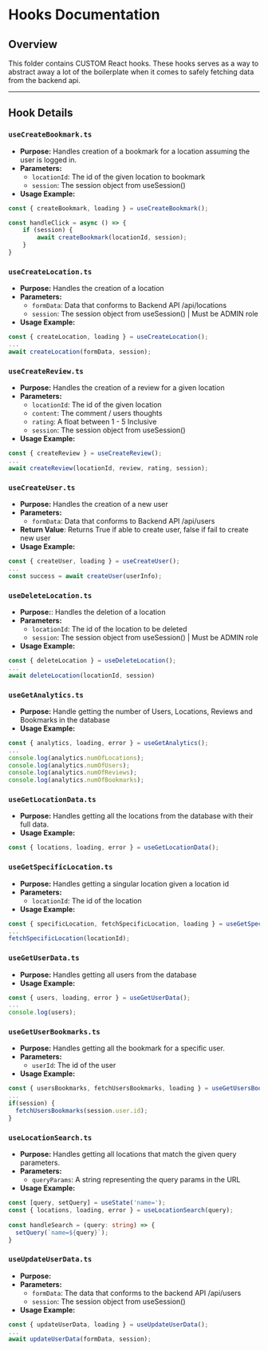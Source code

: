 # Hooks Documentation

## Overview

This folder contains CUSTOM React hooks. These hooks serves as a way to abstract away a lot of the boilerplate when it comes to safely fetching data from the backend api.

---

## Hook Details

### `useCreateBookmark.ts`
- **Purpose:** Handles creation of a bookmark for a location assuming the user is logged in.
- **Parameters:**
  - `locationId`: The id of the given location to bookmark
  - `session`: The session object from useSession()
- **Usage Example:**
```typescript
const { createBookmark, loading } = useCreateBookmark();

const handleClick = async () => {
    if (session) {
        await createBookmark(locationId, session);
    }
}
```

### `useCreateLocation.ts`
- **Purpose:** Handles the creation of a location
- **Parameters:**
  - `formData`: Data that conforms to Backend API /api/locations 
  - `session`: The session object from useSession() | Must be ADMIN role
- **Usage Example:**
```typescript
const { createLocation, loading } = useCreateLocation();
...
await createLocation(formData, session);
```

### `useCreateReview.ts`
- **Purpose:** Handles the creation of a review for a given location
- **Parameters:**
  - `locationId`: The id of the given location
  - `content`: The comment / users thoughts
  - `rating`: A float between 1 - 5 Inclusive
  - `session`: The session object from useSession()
- **Usage Example:**
```typescript
const { createReview } = useCreateReview();
...
await createReview(locationId, review, rating, session);
```

### `useCreateUser.ts`
- **Purpose:** Handles the creation of a new user
- **Parameters:**
  - `formData`: Data that conforms to Backend API /api/users
- **Return Value**: Returns True if able to create user, false if fail to create new user
- **Usage Example:**
```typescript
const { createUser, loading } = useCreateUser();
...
const success = await createUser(userInfo);
```

### `useDeleteLocation.ts`
- **Purpose:**: Handles the deletion of a location
- **Parameters:**
  - `locationId`: The id of the location to be deleted
  - `session`: The session object from useSession() | Must be ADMIN role
- **Usage Example:**
```typescript
const { deleteLocation } = useDeleteLocation();
...
await deleteLocation(locationId, session)
```

### `useGetAnalytics.ts`
- **Purpose:** Handle getting the number of Users, Locations, Reviews and Bookmarks in the database
- **Usage Example:**
```typescript
const { analytics, loading, error } = useGetAnalytics();
...
console.log(analytics.numOfLocations);
console.log(analytics.numOfUsers);
console.log(analytics.numOfReviews);
console.log(analytics.numOfBookmarks);
```

### `useGetLocationData.ts`
- **Purpose:** Handles getting all the locations from the database with their full data.
- **Usage Example:**
```typescript
const { locations, loading, error } = useGetLocationData();
```

### `useGetSpecificLocation.ts`
- **Purpose:** Handles getting a singular location given a location id
- **Parameters:**
  - `locationId`: The id of the location
- **Usage Example:**
```typescript
const { specificLocation, fetchSpecificLocation, loading } = useGetSpecificLocation();
...
fetchSpecificLocation(locationId);
```

### `useGetUserData.ts`
- **Purpose:** Handles getting all users from the database
- **Usage Example:**
```typescript
const { users, loading, error } = useGetUserData();
...
console.log(users);
```

### `useGetUserBookmarks.ts`
- **Purpose:** Handles getting all the bookmark for a specific user.
- **Parameters:**
  - `userId`: The id of the user
- **Usage Example:**
```typescript
const { usersBookmarks, fetchUsersBookmarks, loading } = useGetUsersBookmarks();
...
if(session) {
  fetchUsersBookmarks(session.user.id);
}
```

### `useLocationSearch.ts`
- **Purpose:** Handles getting all locations that match the given query parameters.
- **Parameters:**
  - `queryParams`: A string representing the query params in the URL
- **Usage Example:**
```typescript
const [query, setQuery] = useState('name=');
const { locations, loading, error } = useLocationSearch(query);
 
const handleSearch = (query: string) => {
  setQuery(`name=${query}`);
}
```

### `useUpdateUserData.ts`
- **Purpose:**
- **Parameters:**
  - `formData`: The data that conforms to the backend API /api/users
  - `session`: The session object from useSession()
- **Usage Example:**
```typescript
const { updateUserData, loading } = useUpdateUserData();
...
await updateUserData(formData, session);
```
